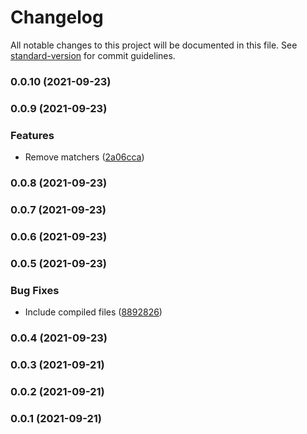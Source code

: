 # Changelog

All notable changes to this project will be documented in this file. See [standard-version](https://github.com/conventional-changelog/standard-version) for commit guidelines.

### 0.0.10 (2021-09-23)

### 0.0.9 (2021-09-23)


### Features

* Remove matchers ([2a06cca](https://github.com/AptoPayments/test-server/commit/2a06cca264921985c368b83b4b4acbc5f874553f))

### 0.0.8 (2021-09-23)

### 0.0.7 (2021-09-23)

### 0.0.6 (2021-09-23)

### 0.0.5 (2021-09-23)


### Bug Fixes

* Include compiled files ([8892826](https://github.com/AptoPayments/test-server/commit/8892826ae10a5dd4f30d20452e8d8a0a91f84fe8))

### 0.0.4 (2021-09-23)

### 0.0.3 (2021-09-21)

### 0.0.2 (2021-09-21)

### 0.0.1 (2021-09-21)
